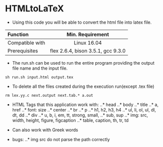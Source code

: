 # HTMLtoLaTeX
* Using this code you will be able to convert the html file into latex file.

| Function | Min. Requirement |
|:--------------- |:-----------------------------:|
| Compatible with | Linux 16.04                         |
| Prerequisites   | flex 2.6.4, bison 3.5.1, gcc 9.3.0|

* The run.sh can be used to run the entire program providing the output file name and the input file.

```
sh run.sh input.html output.tex
```

* To delete all the files created during the execution run(except .tex file)

```
rm lex.yy.c next.output next.tab.* a.out
```

* HTML Tags that this application work with:
..* head
..* body
..* title
..* a, href
..* font: size
..* center
..* br
..* p
..* h1, h2, h3, h4
..* ul, li, ol, ul, dl, dt, dd
..* div
..* u, b, i, em, tt, strong, small,
..* sub, sup
..* img: src, width, height, figure, figcaption
..* table, caption, th, tr, td

* Can also work with Greek words

* bugs:
..* img src do not parse the path correctly
